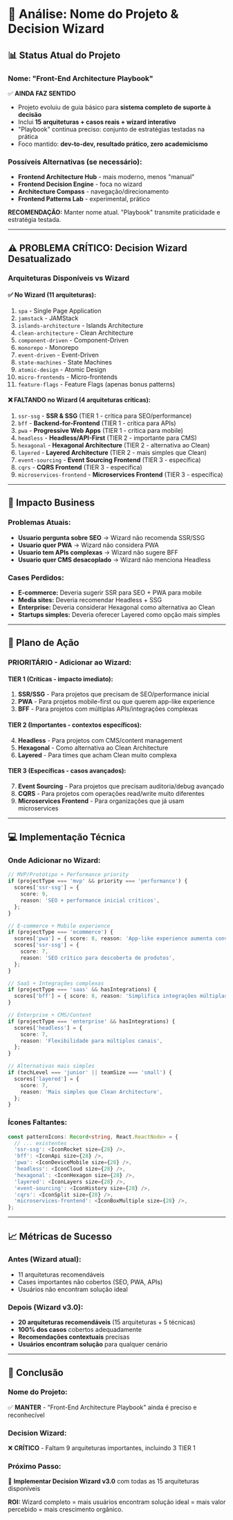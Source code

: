 # 🚀 Análise: Nome do Projeto & Decision Wizard

## 📊 **Status Atual do Projeto**

### **Nome: "Front-End Architecture Playbook"**

✅ **AINDA FAZ SENTIDO**

- Projeto evoluiu de guia básico para **sistema completo de suporte à decisão**
- Inclui **15 arquiteturas + casos reais + wizard interativo**
- "Playbook" continua preciso: conjunto de estratégias testadas na prática
- Foco mantido: **dev-to-dev, resultado prático, zero academicismo**

### **Possíveis Alternativas (se necessário):**

- **Frontend Architecture Hub** - mais moderno, menos "manual"
- **Frontend Decision Engine** - foca no wizard
- **Architecture Compass** - navegação/direcionamento
- **Frontend Patterns Lab** - experimental, prático

**RECOMENDAÇÃO:** Manter nome atual. "Playbook" transmite praticidade e estratégia testada.

---

## ⚠️ **PROBLEMA CRÍTICO: Decision Wizard Desatualizado**

### **Arquiteturas Disponíveis vs Wizard**

#### ✅ **No Wizard (11 arquiteturas):**

1. `spa` - Single Page Application
2. `jamstack` - JAMStack
3. `islands-architecture` - Islands Architecture
4. `clean-architecture` - Clean Architecture
5. `component-driven` - Component-Driven
6. `monorepo` - Monorepo
7. `event-driven` - Event-Driven
8. `state-machines` - State Machines
9. `atomic-design` - Atomic Design
10. `micro-frontends` - Micro-frontends
11. `feature-flags` - Feature Flags (apenas bonus patterns)

#### ❌ **FALTANDO no Wizard (4 arquiteturas críticas):**

1. `ssr-ssg` - **SSR & SSG** (TIER 1 - crítica para SEO/performance)
2. `bff` - **Backend-for-Frontend** (TIER 1 - crítica para APIs)
3. `pwa` - **Progressive Web Apps** (TIER 1 - crítica para mobile)
4. `headless` - **Headless/API-First** (TIER 2 - importante para CMS)
5. `hexagonal` - **Hexagonal Architecture** (TIER 2 - alternativa ao Clean)
6. `layered` - **Layered Architecture** (TIER 2 - mais simples que Clean)
7. `event-sourcing` - **Event Sourcing Frontend** (TIER 3 - específica)
8. `cqrs` - **CQRS Frontend** (TIER 3 - específica)
9. `microservices-frontend` - **Microservices Frontend** (TIER 3 - específica)

---

## 🎯 **Impacto Business**

### **Problemas Atuais:**

- **Usuario pergunta sobre SEO** → Wizard não recomenda SSR/SSG
- **Usuario quer PWA** → Wizard não considera PWA
- **Usuario tem APIs complexas** → Wizard não sugere BFF
- **Usuario quer CMS desacoplado** → Wizard não menciona Headless

### **Cases Perdidos:**

- **E-commerce:** Deveria sugerir SSR para SEO + PWA para mobile
- **Media sites:** Deveria recomendar Headless + SSG
- **Enterprise:** Deveria considerar Hexagonal como alternativa ao Clean
- **Startups simples:** Deveria oferecer Layered como opção mais simples

---

## 🚀 **Plano de Ação**

### **PRIORITÁRIO - Adicionar ao Wizard:**

#### **TIER 1 (Críticas - impacto imediato):**

1. **SSR/SSG** - Para projetos que precisam de SEO/performance inicial
2. **PWA** - Para projetos mobile-first ou que querem app-like experience
3. **BFF** - Para projetos com múltiplas APIs/integrações complexas

#### **TIER 2 (Importantes - contextos específicos):**

4. **Headless** - Para projetos com CMS/content management
5. **Hexagonal** - Como alternativa ao Clean Architecture
6. **Layered** - Para times que acham Clean muito complexa

#### **TIER 3 (Específicas - casos avançados):**

7. **Event Sourcing** - Para projetos que precisam auditoria/debug avançado
8. **CQRS** - Para projetos com operações read/write muito diferentes
9. **Microservices Frontend** - Para organizações que já usam microservices

---

## 💻 **Implementação Técnica**

### **Onde Adicionar no Wizard:**

```typescript
// MVP/Protótipo + Performance priority
if (projectType === 'mvp' && priority === 'performance') {
  scores['ssr-ssg'] = {
    score: 9,
    reason: 'SEO + performance inicial críticos',
  };
}

// E-commerce + Mobile experience
if (projectType === 'ecommerce') {
  scores['pwa'] = { score: 8, reason: 'App-like experience aumenta conversão' };
  scores['ssr-ssg'] = {
    score: 7,
    reason: 'SEO crítico para descoberta de produtos',
  };
}

// SaaS + Integrações complexas
if (projectType === 'saas' && hasIntegrations) {
  scores['bff'] = { score: 8, reason: 'Simplifica integrações múltiplas' };
}

// Enterprise + CMS/Content
if (projectType === 'enterprise' && hasIntegrations) {
  scores['headless'] = {
    score: 7,
    reason: 'Flexibilidade para múltiplos canais',
  };
}

// Alternativas mais simples
if (techLevel === 'junior' || teamSize === 'small') {
  scores['layered'] = {
    score: 7,
    reason: 'Mais simples que Clean Architecture',
  };
}
```

### **Ícones Faltantes:**

```typescript
const patternIcons: Record<string, React.ReactNode> = {
  // ... existentes ...
  'ssr-ssg': <IconRocket size={28} />,
  'bff': <IconApi size={28} />,
  'pwa': <IconDeviceMobile size={28} />,
  'headless': <IconCloud size={28} />,
  'hexagonal': <IconHexagon size={28} />,
  'layered': <IconLayers size={28} />,
  'event-sourcing': <IconHistory size={28} />,
  'cqrs': <IconSplit size={28} />,
  'microservices-frontend': <IconBoxMultiple size={28} />,
};
```

---

## 📈 **Métricas de Sucesso**

### **Antes (Wizard atual):**

- 11 arquiteturas recomendáveis
- Cases importantes não cobertos (SEO, PWA, APIs)
- Usuários não encontram solução ideal

### **Depois (Wizard v3.0):**

- **20 arquiteturas recomendáveis** (15 arquiteturas + 5 técnicas)
- **100% dos casos** cobertos adequadamente
- **Recomendações contextuais** precisas
- **Usuários encontram solução** para qualquer cenário

---

## 🎯 **Conclusão**

### **Nome do Projeto:**

✅ **MANTER** - "Front-End Architecture Playbook" ainda é preciso e reconhecível

### **Decision Wizard:**

❌ **CRÍTICO** - Faltam 9 arquiteturas importantes, incluindo 3 TIER 1

### **Próximo Passo:**

🚀 **Implementar Decision Wizard v3.0** com todas as 15 arquiteturas disponíveis

**ROI:** Wizard completo = mais usuários encontram solução ideal = mais valor percebido = mais crescimento orgânico.
